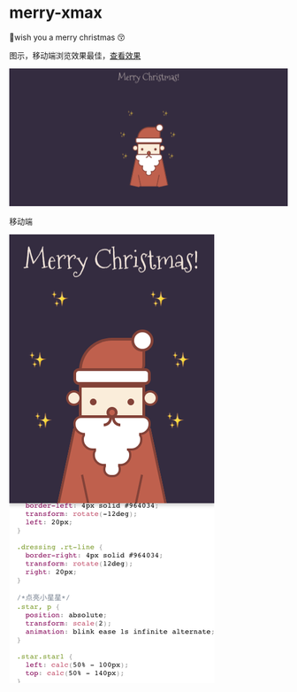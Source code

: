 # merry-xmax
🎄wish you a merry christmas 😚

图示，移动端浏览效果最佳，[查看效果](http://cobatkao.github.io/merry-xmax/index.html)

![pic](./pic-pc.png)

移动端

![pic](./pic-mobile.png)
